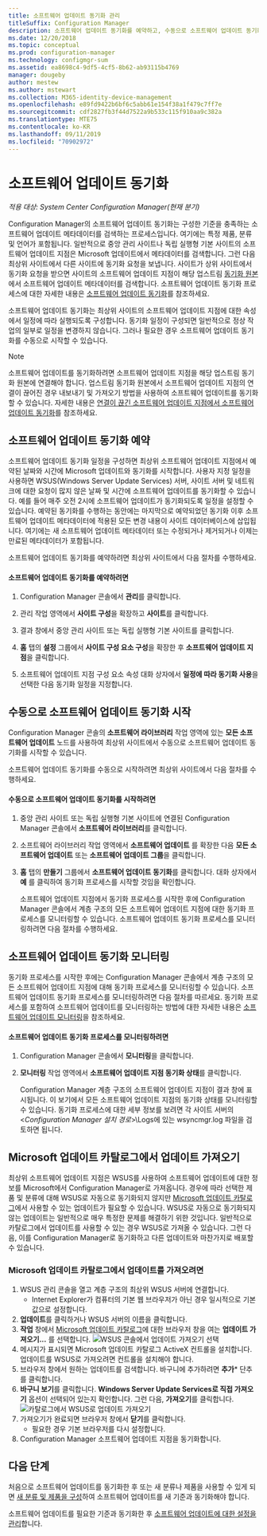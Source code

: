 ```yaml
---
title: 소프트웨어 업데이트 동기화 관리
titleSuffix: Configuration Manager
description: 소프트웨어 업데이트 동기화를 예약하고, 수동으로 소프트웨어 업데이트 동기화를 시작하고, 소프트웨어 업데이트 동기화를 모니터링하려면 다음 단계를 따르세요.
ms.date: 12/20/2018
ms.topic: conceptual
ms.prod: configuration-manager
ms.technology: configmgr-sum
ms.assetid: ea8698c4-9df5-4cf5-8b62-ab93115b4769
manager: dougeby
author: mestew
ms.author: mstewart
ms.collection: M365-identity-device-management
ms.openlocfilehash: e89fd9422b6bf6c5abb61e154f38a1f479c7ff7e
ms.sourcegitcommit: cdf2827fb3f44d7522a9b533c115f910aa9c382a
ms.translationtype: MTE75
ms.contentlocale: ko-KR
ms.lasthandoff: 09/11/2019
ms.locfileid: "70902972"
---
```

#  <a name="BKMK_SUMSync"></a> 소프트웨어 업데이트 동기화

*적용 대상: System Center Configuration Manager(현재 분기)*

 Configuration Manager의 소프트웨어 업데이트 동기화는 구성한 기준을 충족하는 소프트웨어 업데이트 메타데이터를 검색하는 프로세스입니다. 여기에는 특정 제품, 분류 및 언어가 포함됩니다. 일반적으로 중앙 관리 사이트나 독립 실행형 기본 사이트의 소프트웨어 업데이트 지점은 Microsoft 업데이트에서 메타데이터를 검색합니다. 그런 다음 최상위 사이트에서 다른 사이트에 동기화 요청을 보냅니다. 사이트가 상위 사이트에서 동기화 요청을 받으면 사이트의 소프트웨어 업데이트 지점이 해당 업스트림 [동기화 원본](../plan-design/plan-for-software-updates.md#BKMK_SyncSource)에서 소프트웨어 업데이트 메타데이터를 검색합니다. 소프트웨어 업데이트 동기화 프로세스에 대한 자세한 내용은 [소프트웨어 업데이트 동기화](../understand/software-updates-introduction.md#BKMK_Synchronization)를 참조하세요.

소프트웨어 업데이트 동기화는 최상위 사이트의 소프트웨어 업데이트 지점에 대한 속성에서 일정에 따라 실행되도록 구성합니다. 동기화 일정이 구성되면 일반적으로 정상 작업의 일부로 일정을 변경하지 않습니다. 그러나 필요한 경우 소프트웨어 업데이트 동기화를 수동으로 시작할 수 있습니다.

  > [!NOTE]  
  >  소프트웨어 업데이트를 동기화하려면 소프트웨어 업데이트 지점을 해당 업스트림 동기화 원본에 연결해야 합니다. 업스트림 동기화 원본에서 소프트웨어 업데이트 지점의 연결이 끊어진 경우 내보내기 및 가져오기 방법을 사용하여 소프트웨어 업데이트를 동기화할 수 있습니다. 자세한 내용은 [연결이 끊긴 소프트웨어 업데이트 지점에서 소프트웨어 업데이트 동기화](synchronize-software-updates-disconnected.md)를 참조하세요.  

## <a name="schedule-software-updates-synchronization"></a>소프트웨어 업데이트 동기화 예약
소프트웨어 업데이트 동기화 일정을 구성하면 최상위 소프트웨어 업데이트 지점에서 예약된 날짜와 시간에 Microsoft 업데이트와 동기화를 시작합니다. 사용자 지정 일정을 사용하면 WSUS(Windows Server Update Services) 서버, 사이트 서버 및 네트워크에 대한 요청이 많지 않은 날짜 및 시간에 소프트웨어 업데이트를 동기화할 수 있습니다. 예를 들어 매주 오전 2시에 소프트웨어 업데이트가 동기화되도록 일정을 설정할 수 있습니다. 예약된 동기화를 수행하는 동안에는 마지막으로 예약되었던 동기화 이후 소프트웨어 업데이트 메타데이터에 적용된 모든 변경 내용이 사이트 데이터베이스에 삽입됩니다. 여기에는 새 소프트웨어 업데이트 메타데이터 또는 수정되거나 제거되거나 이제는 만료된 메타데이터가 포함됩니다.

소프트웨어 업데이트 동기화를 예약하려면 최상위 사이트에서 다음 절차를 수행하세요.  

#### <a name="to-schedule-software-updates-synchronization"></a>소프트웨어 업데이트 동기화를 예약하려면  

  1.  Configuration Manager 콘솔에서 **관리**를 클릭합니다.  

  2.  관리 작업 영역에서 **사이트 구성**을 확장하고 **사이트**를 클릭합니다.  

  3.  결과 창에서 중앙 관리 사이트 또는 독립 실행형 기본 사이트를 클릭합니다.  

  4.  **홈** 탭의 **설정** 그룹에서 **사이트 구성 요소 구성**을 확장한 후 **소프트웨어 업데이트 지점**을 클릭합니다.  

  5.  소프트웨어 업데이트 지점 구성 요소 속성 대화 상자에서 **일정에 따라 동기화 사용**을 선택한 다음 동기화 일정을 지정합니다.  

## <a name="manually-start-software-updates-synchronization"></a>수동으로 소프트웨어 업데이트 동기화 시작
Configuration Manager 콘솔의 **소프트웨어 라이브러리** 작업 영역에 있는 **모든 소프트웨어 업데이트** 노드를 사용하여 최상위 사이트에서 수동으로 소프트웨어 업데이트 동기화를 시작할 수 있습니다.  

소프트웨어 업데이트 동기화를 수동으로 시작하려면 최상위 사이트에서 다음 절차를 수행하세요.  

#### <a name="to-manually-start-software-updates-synchronization"></a>수동으로 소프트웨어 업데이트 동기화를 시작하려면  

1. 중앙 관리 사이트 또는 독립 실행형 기본 사이트에 연결된 Configuration Manager 콘솔에서 **소프트웨어 라이브러리**를 클릭합니다.  

2. 소프트웨어 라이브러리 작업 영역에서 **소프트웨어 업데이트** 를 확장한 다음 **모든 소프트웨어 업데이트** 또는 **소프트웨어 업데이트 그룹**을 클릭합니다.  

3. **홈** 탭의 **만들기** 그룹에서 **소프트웨어 업데이트 동기화**를 클릭합니다. 대화 상자에서 **예** 를 클릭하여 동기화 프로세스를 시작할 것임을 확인합니다.  

   소프트웨어 업데이트 지점에서 동기화 프로세스를 시작한 후에 Configuration Manager 콘솔에서 계층 구조의 모든 소프트웨어 업데이트 지점에 대한 동기화 프로세스를 모니터링할 수 있습니다. 소프트웨어 업데이트 동기화 프로세스를 모니터링하려면 다음 절차를 수행하세요.  


## <a name="monitor-software-updates-synchronization"></a>소프트웨어 업데이트 동기화 모니터링
동기화 프로세스를 시작한 후에는 Configuration Manager 콘솔에서 계층 구조의 모든 소프트웨어 업데이트 지점에 대해 동기화 프로세스를 모니터링할 수 있습니다. 소프트웨어 업데이트 동기화 프로세스를 모니터링하려면 다음 절차를 따르세요. 동기화 프로세스를 포함하여 소프트웨어 업데이트를 모니터링하는 방법에 대한 자세한 내용은 [소프트웨어 업데이트 모니터링](../deploy-use/monitor-software-updates.md)을 참조하세요.

#### <a name="to-monitor-the-software-updates-synchronization-process"></a>소프트웨어 업데이트 동기화 프로세스를 모니터링하려면  

1. Configuration Manager 콘솔에서 **모니터링**을 클릭합니다.  

2. **모니터링** 작업 영역에서 **소프트웨어 업데이트 지점 동기화 상태**를 클릭합니다.  

   Configuration Manager 계층 구조의 소프트웨어 업데이트 지점이 결과 창에 표시됩니다. 이 보기에서 모든 소프트웨어 업데이트 지점의 동기화 상태를 모니터링할 수 있습니다. 동기화 프로세스에 대한 세부 정보를 보려면 각 사이트 서버의 <*Configuration Manager 설치 경로*>\Logs에 있는 wsyncmgr.log 파일을 검토하면 됩니다.  

## <a name="import-updates-from-the-microsoft-update-catalog"></a>Microsoft 업데이트 카탈로그에서 업데이트 가져오기

최상위 소프트웨어 업데이트 지점은 WSUS를 사용하여 소프트웨어 업데이트에 대한 정보를 Microsoft에서 Configuration Manager로 가져옵니다. 경우에 따라 선택한 제품 및 분류에 대해 WSUS로 자동으로 동기화되지 않지만 [Microsoft 업데이트 카탈로그](https://catalog.update.microsoft.com)에서 사용할 수 있는 업데이트가 필요할 수 있습니다. WSUS로 자동으로 동기화되지 않는 업데이트는 일반적으로 매우 특정한 문제를 해결하기 위한 것입니다. 일반적으로 카탈로그에서 업데이트를 사용할 수 있는 경우 WSUS로 가져올 수 있습니다. 그런 다음, 이를 Configuration Manager로 동기화하고 다른 업데이트와 마찬가지로 배포할 수 있습니다.

### <a name="to-import-an-update-from-the-microsoft-update-catalog"></a>Microsoft 업데이트 카탈로그에서 업데이트를 가져오려면

1. WSUS 관리 콘솔을 열고 계층 구조의 최상위 WSUS 서버에 연결합니다.
   - Internet Explorer가 컴퓨터의 기본 웹 브라우저가 아닌 경우 일시적으로 기본값으로 설정합니다.
2. **업데이트**를 클릭하거나 WSUS 서버의 이름을 클릭합니다. 
3. **작업** 창에서 [Microsoft 업데이트 카탈로그](https://catalog.update.microsoft.com)에 대한 브라우저 창을 여는 **업데이트 가져오기...** 를 선택합니다.
   ![WSUS 콘솔에서 업데이트 가져오기 선택](media/wsus-console-import-updates.png)
4. 메시지가 표시되면 Microsoft 업데이트 카탈로그 ActiveX 컨트롤을 설치합니다. 업데이트를 WSUS로 가져오려면 컨트롤을 설치해야 합니다. 
5. 브라우저 창에서 원하는 업데이트를 검색합니다. 바구니에 추가하려면 **추가*** 단추를 클릭합니다.
6. **바구니 보기**를 클릭합니다. **Windows Server Update Services로 직접 가져오기** 옵션이 선택되어 있는지 확인합니다. 그런 다음, **가져오기**를 클릭합니다.
    ![카탈로그에서 WSUS로 업데이트 가져오기](./media/import-catalog-update-into-wsus.png)
7. 가져오기가 완료되면 브라우저 창에서 **닫기**를 클릭합니다.
     - 필요한 경우 기본 브라우저를 다시 설정합니다.
8. Configuration Manager 소프트웨어 업데이트 지점을 동기화합니다.


## <a name="next-steps"></a>다음 단계
처음으로 소프트웨어 업데이트를 동기화한 후 또는 새 분류나 제품을 사용할 수 있게 되면 [새 분류 및 제품을 구성](configure-classifications-and-products.md)하여 소프트웨어 업데이트를 새 기준과 동기화해야 합니다.

소프트웨어 업데이트를 필요한 기준과 동기화한 후 [소프트웨어 업데이트에 대한 설정을 관리](manage-settings-for-software-updates.md)합니다.  
